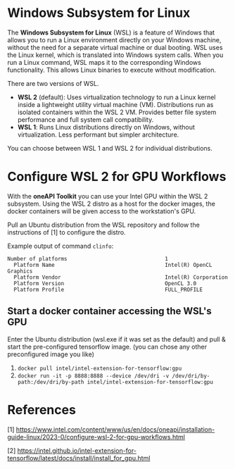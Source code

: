 # Windows Subsystem for Linux

The **Windows Subsystem for Linux** (WSL) is a feature of Windows that allows you to run a Linux environment directly on your Windows machine, without the need for a separate virtual machine or dual booting. WSL uses the Linux kernel, which is translated into Windows system calls. When you run a Linux command, WSL maps it to the corresponding Windows functionality. This allows Linux binaries to execute without modification.

There are two versions of WSL.
* **WSL 2** (default): Uses virtualization technology to run a Linux kernel inside a lightweight utility virtual machine (VM). Distributions run as isolated containers within the WSL 2 VM. Provides better file system performance and full system call compatibility.
* **WSL 1**: Runs Linux distributions directly on Windows, without virtualization. Less performant but simpler architecture. 

You can choose between WSL 1 and WSL 2 for individual distributions.

# Configure WSL 2 for GPU Workflows

With the **oneAPI Toolkit** you can use your Intel GPU within the WSL 2 subsystem. Using the WSL 2 distro as a host for the docker images, the docker containers will be given access to the workstation's GPU.

Pull an Ubuntu distribution from the WSL repository and follow the instructions of [1] to configure the distro.

Example output of command ``clinfo``:
```
Number of platforms                               1
  Platform Name                                   Intel(R) OpenCL Graphics
  Platform Vendor                                 Intel(R) Corporation
  Platform Version                                OpenCL 3.0
  Platform Profile                                FULL_PROFILE
  ```

## Start a docker container accessing the WSL's GPU

Enter the Ubuntu distribution (wsl.exe if it was set as the default) and pull & start the pre-configured tensorflow image. (you can chose any other preconfigured image you like)

1. ``docker pull intel/intel-extension-for-tensorflow:gpu``
2. ``docker run -it -p 8888:8888 --device /dev/dri -v /dev/dri/by-path:/dev/dri/by-path intel/intel-extension-for-tensorflow:gpu``



# References
[1] https://www.intel.com/content/www/us/en/docs/oneapi/installation-guide-linux/2023-0/configure-wsl-2-for-gpu-workflows.html

[2] https://intel.github.io/intel-extension-for-tensorflow/latest/docs/install/install_for_gpu.html